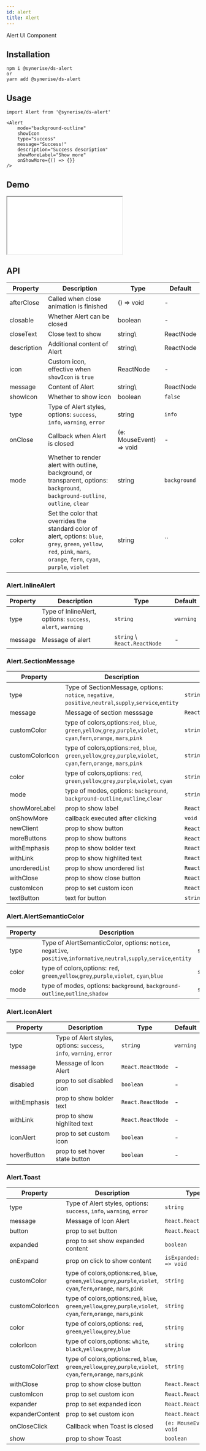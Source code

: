 ```yaml
---
id: alert
title: Alert
---
```


Alert UI Component

## Installation
```
npm i @synerise/ds-alert
or
yarn add @synerise/ds-alert
```

## Usage
```
import Alert from '@synerise/ds-alert'

<Alert 
    mode="background-outline"
    showIcon
    type="success"
    message="Success!"
    description="Success description"
    showMoreLabel="Show more"
    onShowMore={() => {}}
/>

```

## Demo

<iframe src="/storybook-static/iframe.html?id=components-alert--default"></iframe>

## API

| Property    | Description                                                                    | Type                    | Default   | 
| ---         | ---                                                                            | ---                     | ---       | 
| afterClose  | Called when close animation is finished                                        | () => void              | -         | 
| closable    | Whether Alert can be closed                                                    | boolean                 | -         | 
| closeText   | Close text to show                                                             | string\                 | ReactNode | - |
| description | Additional content of Alert                                                    | string\                 | ReactNode | - |
| icon        | Custom icon, effective when `showIcon` is `true`                               | ReactNode               | -         | 
| message     | Content of Alert                                                               | string\                 | ReactNode | - |
| showIcon    | Whether to show icon                                                           | boolean                 |`false`    | 
| type        | Type of Alert styles, options: `success`, `info`, `warning`, `error` | string                  | `info`    | 
| onClose     | Callback when Alert is closed                                                  | (e: MouseEvent) => void | -         |
| mode     | Whether to render alert with outline, background, or transparent, options: `background`, `background-outline`, `outline`, `clear`                                                  | string | `background`         |
| color     | Set the color that overrides the standard color of alert, options: `blue`, `grey`, `green`, `yellow`, `red`, `pink`, `mars`, `orange`, `fern`, `cyan`, `purple`, `violet` | string |``         | 

### Alert.InlineAlert

| Property | Description                                                 | Type                         | Default   | 
| ---      | ---                                                         | ---                          | ---       | 
| type     | Type of InlineAlert, options: `success`, `alert`, `warning` | `string`                     | `warning` | 
| message  | Message of alert                                            | `string` \ `React.ReactNode` | -         | 

### Alert.SectionMessage

| Property        | Description                                                                                                            | Type                        | Default    | 
| ----            | ---                                                                                                                    | ---                         | ---        | 
| type            | Type of SectionMessage, options: `notice`, `negative`, `positive`,`neutral`,`supply`,`service`,`entity`                | `string`                    | `negative` | 
| message         | Message of section messsage                                                                                            | `React.ReactNode`           | -          | 
| customColor     | type of colors,options:`red`, `blue`, `green`,`yellow`,`grey`,`purple`,`violet`, `cyan`,`fern`,`orange`, `mars`,`pink` | `string`                    | -          |
| customColorIcon | type of colors,options:`red`, `blue`, `green`,`yellow`,`grey`,`purple`,`violet`, `cyan`,`fern`,`orange`, `mars`,`pink` | `string`                    | -          |
| color           | type of colors,options: `red`, `green`,`yellow`,`grey`,`purple`,`violet`, `cyan`                                       | `string`                    | -          |
| mode            | type of modes, options: `background`, `background-outline`,`outline`,`clear`                                           | `string`                    | -          |
| showMoreLabel   | prop to show label                                                                                                     | `React.ReactNode`           | -          |
| onShowMore      | callback executed after clicking                                                                                       | `void`                      | -          |
| newClient       | prop to show button                                                                                                    | `React.ReactNode`/`boolean` | -          |
| moreButtons     | prop to show buttons                                                                                                   | `React.ReactNode`/`boolean` | -          |
| withEmphasis    | prop to show bolder text                                                                                               | `React.ReactNode`           | -          |
| withLink        | prop to show highlited text                                                                                            | `React.ReactNode`           | -          |
| unorderedList   | prop to show unordered list                                                                                            | `React.ReactNode`           | -          |
| withClose       | prop to show close button                                                                                              | `React.ReactNode`           | -          |
| customIcon      | prop to set custom icon                                                                                                | `React.ReactNode`           | -          |
| textButton      | text for button                                                                                                        | `string         `           | -          |

### Alert.AlertSemanticColor

| Property | Description                                                 | Type                         | Default   | 
| ---      | ---                                                         | ---                          | ---       | 
| type     | Type of AlertSemanticColor, options: `notice`, `negative`, `positive`,`informative`,`neutral`,`supply`,`service`,`entity`                | `string`                    | `positive` |
| color    | type of colors,options: `red`, `green`,`yellow`,`grey`,`purple`,`violet`, `cyan`,`blue`                                                  | `string`                    | -          |
| mode     | type of modes, options: `background`, `background-outline`,`outline`,`shadow`                                                            | `string`                    | -          |

### Alert.IconAlert

| Property        | Description                                                                                                            | Type                        | Default    | 
| ----            | ---                                                                                                                    | ---                         | ---        | 
| type            | Type of Alert styles, options: `success`, `info`, `warning`, `error`                                                   | `string`                    | `warning`  | 
| message         | Message of Icon Alert                                                                                                  | `React.ReactNode`           | -          | 
| disabled        | prop to set disabled icon                                                                                              | `boolean`                   | -          |
| withEmphasis    | prop to show bolder text                                                                                               | `React.ReactNode`           | -          |
| withLink        | prop to show highlited text                                                                                            | `React.ReactNode`           | -          |
| iconAlert       | prop to set custom icon                                                                                                | `boolean`                   | -          |
| hoverButton     | prop to set hover state button                                                                                         | `boolean`                   | -          |


### Alert.Toast

| Property        | Description                                                                                                            | Type                        | Default    | 
| ----            | ---                                                                                                                    | ---                         | ---        | 
| type            | Type of Alert styles, options: `success`, `info`, `warning`, `error`                                                   | `string`                    | `warning`  | 
| message         | Message of Icon Alert                                                                                                  | `React.ReactNode`           | -          | 
| button          | prop to set button                                                                                                     | `React.ReactNode`           | -          |
| expanded        | prop to set show expanded content                                                                                      | `boolean`                   | -          |
| onExpand        | prop on click to show content                                                                                          | `isExpanded:boolean => void`| -          |
| customColor     | type of colors,options:`red`, `blue`, `green`,`yellow`,`grey`,`purple`,`violet`, `cyan`,`fern`,`orange`, `mars`,`pink` | `string`                    | -          |
| customColorIcon | type of colors,options:`red`, `blue`, `green`,`yellow`,`grey`,`purple`,`violet`, `cyan`,`fern`,`orange`, `mars`,`pink` | `string`                    | -          |
| color           | type of colors,options: `red`, `green`,`yellow`,`grey`,`blue`                                                          | `string`                    | -          |
| colorIcon       | type of colors,options: `white`, `black`,`yellow`,`grey`,`blue`                                                        | `string`                    | -          |
| customColorText | type of colors,options:`red`, `blue`, `green`,`yellow`,`grey`,`purple`,`violet`, `cyan`,`fern`,`orange`, `mars`,`pink` | `string`                    | -          |
| withClose       | prop to show close button                                                                                              | `React.ReactNode`           | -          |
| customIcon      | prop to set custom icon                                                                                                | `React.ReactNode`           | -          |
| expander        | prop to set expanded icon                                                                                              | `React.ReactNode`           | -          |
| expanderContent | prop to set custom icon                                                                                                | `React.ReactNode`           | -          |
| onCloseClick    | Callback when Toast is closed                                                                                          | `(e: MouseEvent) => void`   | -          |
| show            | prop to show Toast                                                                                                     | `boolean`                   | -          |
